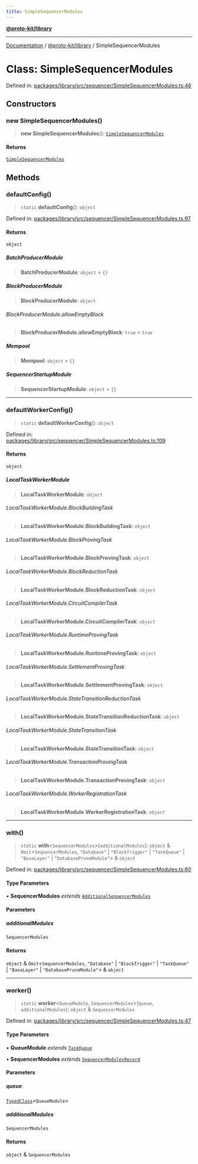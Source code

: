 ```yaml
---
title: SimpleSequencerModules
---
```


[**@proto-kit/library**](../README.md)

***

[Documentation](../../../README.md) / [@proto-kit/library](../README.md) / SimpleSequencerModules

# Class: SimpleSequencerModules

Defined in: [packages/library/src/sequencer/SimpleSequencerModules.ts:46](https://github.com/proto-kit/framework/blob/28efa802e3737fc3b77339148b307ef7246f3ef1/packages/library/src/sequencer/SimpleSequencerModules.ts#L46)

## Constructors

### new SimpleSequencerModules()

> **new SimpleSequencerModules**(): [`SimpleSequencerModules`](SimpleSequencerModules.md)

#### Returns

[`SimpleSequencerModules`](SimpleSequencerModules.md)

## Methods

### defaultConfig()

> `static` **defaultConfig**(): `object`

Defined in: [packages/library/src/sequencer/SimpleSequencerModules.ts:97](https://github.com/proto-kit/framework/blob/28efa802e3737fc3b77339148b307ef7246f3ef1/packages/library/src/sequencer/SimpleSequencerModules.ts#L97)

#### Returns

`object`

##### BatchProducerModule

> **BatchProducerModule**: `object` = `{}`

##### BlockProducerModule

> **BlockProducerModule**: `object`

###### BlockProducerModule.allowEmptyBlock

> **BlockProducerModule.allowEmptyBlock**: `true` = `true`

##### Mempool

> **Mempool**: `object` = `{}`

##### SequencerStartupModule

> **SequencerStartupModule**: `object` = `{}`

***

### defaultWorkerConfig()

> `static` **defaultWorkerConfig**(): `object`

Defined in: [packages/library/src/sequencer/SimpleSequencerModules.ts:109](https://github.com/proto-kit/framework/blob/28efa802e3737fc3b77339148b307ef7246f3ef1/packages/library/src/sequencer/SimpleSequencerModules.ts#L109)

#### Returns

`object`

##### LocalTaskWorkerModule

> **LocalTaskWorkerModule**: `object`

###### LocalTaskWorkerModule.BlockBuildingTask

> **LocalTaskWorkerModule.BlockBuildingTask**: `object`

###### LocalTaskWorkerModule.BlockProvingTask

> **LocalTaskWorkerModule.BlockProvingTask**: `object`

###### LocalTaskWorkerModule.BlockReductionTask

> **LocalTaskWorkerModule.BlockReductionTask**: `object`

###### LocalTaskWorkerModule.CircuitCompilerTask

> **LocalTaskWorkerModule.CircuitCompilerTask**: `object`

###### LocalTaskWorkerModule.RuntimeProvingTask

> **LocalTaskWorkerModule.RuntimeProvingTask**: `object`

###### LocalTaskWorkerModule.SettlementProvingTask

> **LocalTaskWorkerModule.SettlementProvingTask**: `object`

###### LocalTaskWorkerModule.StateTransitionReductionTask

> **LocalTaskWorkerModule.StateTransitionReductionTask**: `object`

###### LocalTaskWorkerModule.StateTransitionTask

> **LocalTaskWorkerModule.StateTransitionTask**: `object`

###### LocalTaskWorkerModule.TransactionProvingTask

> **LocalTaskWorkerModule.TransactionProvingTask**: `object`

###### LocalTaskWorkerModule.WorkerRegistrationTask

> **LocalTaskWorkerModule.WorkerRegistrationTask**: `object`

***

### with()

> `static` **with**\<`SequencerModules`\>(`additionalModules`): `object` & `Omit`\<`SequencerModules`, `"Database"` \| `"BlockTrigger"` \| `"TaskQueue"` \| `"BaseLayer"` \| `"DatabasePruneModule"`\> & `object`

Defined in: [packages/library/src/sequencer/SimpleSequencerModules.ts:60](https://github.com/proto-kit/framework/blob/28efa802e3737fc3b77339148b307ef7246f3ef1/packages/library/src/sequencer/SimpleSequencerModules.ts#L60)

#### Type Parameters

• **SequencerModules** *extends* [`AdditionalSequencerModules`](../type-aliases/AdditionalSequencerModules.md)

#### Parameters

##### additionalModules

`SequencerModules`

#### Returns

`object` & `Omit`\<`SequencerModules`, `"Database"` \| `"BlockTrigger"` \| `"TaskQueue"` \| `"BaseLayer"` \| `"DatabasePruneModule"`\> & `object`

***

### worker()

> `static` **worker**\<`QueueModule`, `SequencerModules`\>(`queue`, `additionalModules`): `object` & `SequencerModules`

Defined in: [packages/library/src/sequencer/SimpleSequencerModules.ts:47](https://github.com/proto-kit/framework/blob/28efa802e3737fc3b77339148b307ef7246f3ef1/packages/library/src/sequencer/SimpleSequencerModules.ts#L47)

#### Type Parameters

• **QueueModule** *extends* [`TaskQueue`](../../sequencer/interfaces/TaskQueue.md)

• **SequencerModules** *extends* [`SequencerModulesRecord`](../../sequencer/type-aliases/SequencerModulesRecord.md)

#### Parameters

##### queue

[`TypedClass`](../../common/type-aliases/TypedClass.md)\<`QueueModule`\>

##### additionalModules

`SequencerModules`

#### Returns

`object` & `SequencerModules`

